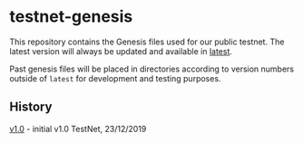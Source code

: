 # testnet-genesis

This repository contains the Genesis files used for our public testnet. The latest version will always be updated and available in [latest](https://github.com/unification-com/testnet/tree/master/latest).  

Past genesis files will be placed in directories according to version numbers outside of `latest` for development and testing purposes.

## History

[v1.0](https://github.com/unification-com/testnet/tree/master/v1.0) - initial v1.0 TestNet, 23/12/2019
